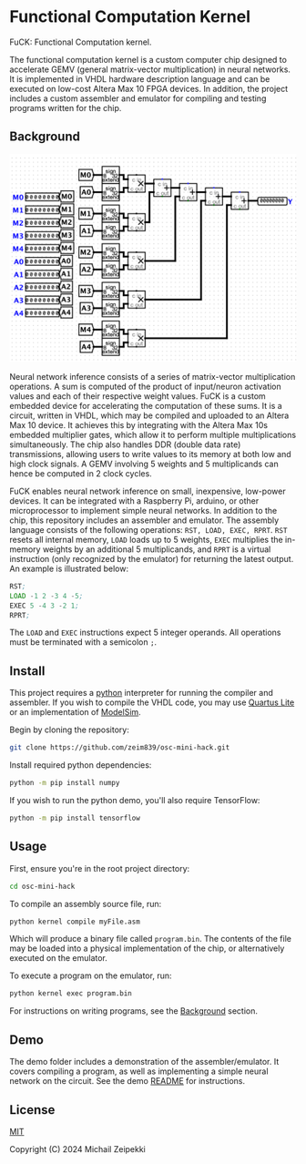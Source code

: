 # Functional Computation Kernel
FuCK: Functional Computation kernel.

The functional computation kernel is a custom computer chip designed to accelerate GEMV (general matrix-vector multiplication) in neural networks. 
It is implemented in VHDL hardware description language and can be executed on low-cost Altera Max 10 FPGA devices. In addition, the project includes 
a custom assembler and emulator for compiling and testing programs written for the chip.

## Background
<img src="./assets/GEMV_diagram.png" />

Neural network inference consists of a series of matrix-vector multiplication operations. A sum is computed of the product of input/neuron activation values 
and each of their respective weight values. FuCK is a custom embedded device for accelerating the computation of these sums. It is a circuit, written in VHDL,
which may be compiled and uploaded to an Altera Max 10 device. It achieves this by integrating with the Altera Max 10s embedded multiplier gates, which allow 
it to perform multiple multiplications simultaneously. The chip also handles DDR (double data rate) transmissions, allowing users to write values to its memory 
at both low and high clock signals. A GEMV involving 5 weights and 5 multiplicands can hence be computed in 2 clock cycles.

FuCK enables neural network inference on small, inexpensive, low-power devices. It can be integrated with a Raspberry Pi, arduino, or other microprocessor
to implement simple neural networks. In addition to the chip, this repository includes an assembler and emulator. The assembly language consists of the
following operations: `RST, LOAD, EXEC, RPRT`. `RST` resets all internal memory, `LOAD` loads up to 5 weights, `EXEC` multiplies the in-memory weights by
an additional 5 multiplicands, and `RPRT` is a virtual instruction (only recognized by the emulator) for returning the latest output. An example is illustrated
below:
```asm
RST;
LOAD -1 2 -3 4 -5;
EXEC 5 -4 3 -2 1;
RPRT;
```

The `LOAD` and `EXEC` instructions expect 5 integer operands. All operations must be terminated with a semicolon `;`.

## Install
This project requires a [python](https://www.python.org/) interpreter for running the compiler and assembler. If you wish to compile the VHDL code, 
you may use [Quartus Lite](https://www.intel.com/content/www/us/en/software-kit/660907/intel-quartus-prime-lite-edition-design-software-version-20-1-1-for-windows.html) or 
an implementation of [ModelSim](https://www.intel.com/content/www/us/en/software-kit/750368/modelsim-intel-fpgas-standard-edition-software-version-18-1.html).

Begin by cloning the repository:
```bash
git clone https://github.com/zeim839/osc-mini-hack.git
```

Install required python dependencies:
```bash
python -m pip install numpy
```

If you wish to run the python demo, you'll also require TensorFlow:
```bash
python -m pip install tensorflow
```

## Usage
First, ensure you're in the root project directory:
```bash
cd osc-mini-hack
```

To compile an assembly source file, run:
```bash
python kernel compile myFile.asm
```

Which will produce a binary file called `program.bin`. The contents of the file may be loaded into a physical implementation of the chip, or alternatively executed on the emulator.

To execute a program on the emulator, run:
```bash
python kernel exec program.bin
```

For instructions on writing programs, see the [Background](#background) section.

## Demo
The demo folder includes a demonstration of the assembler/emulator. It covers compiling a program, as well as implementing a simple neural network on the circuit. See the demo [README](demo/README.md) for instructions.

## License
[MIT](LICENSE)

Copyright (C) 2024 Michail Zeipekki
